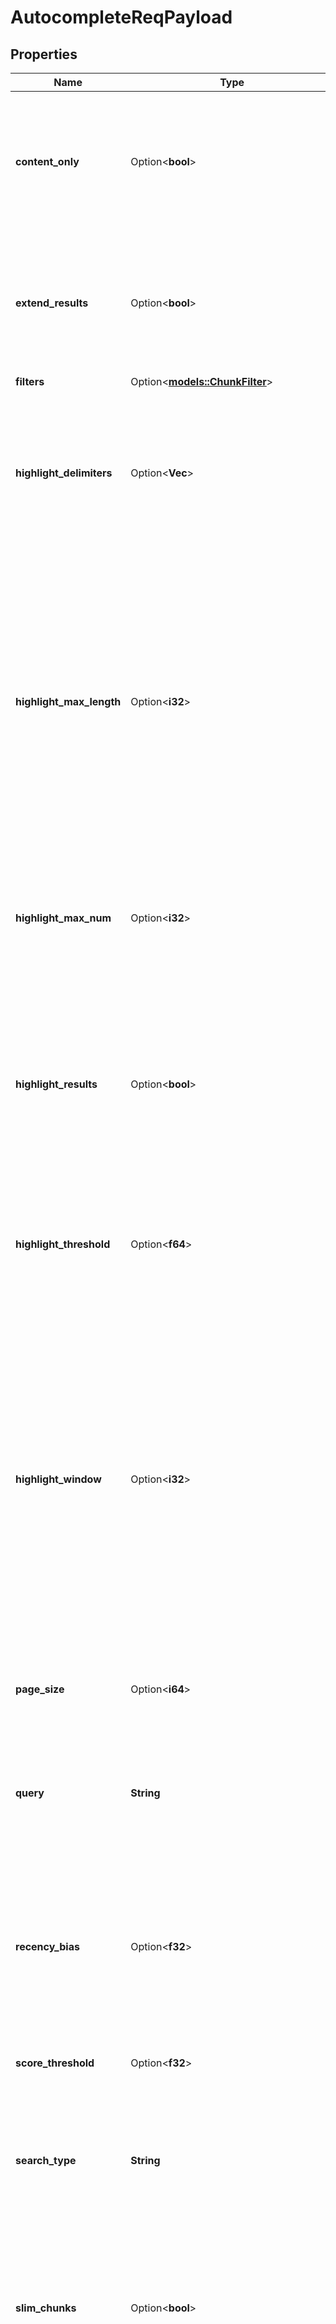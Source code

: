 # AutocompleteReqPayload

## Properties

Name | Type | Description | Notes
------------ | ------------- | ------------- | -------------
**content_only** | Option<**bool**> | Set content_only to true to only returning the chunk_html of the chunks. This is useful for when you want to reduce amount of data over the wire for latency improvement (typically 10-50ms). Default is false. | [optional]
**extend_results** | Option<**bool**> | If specified to true, this will extend the search results to include non-exact prefix matches of the same search_type such that a full page_size of results are returned. Default is false. | [optional]
**filters** | Option<[**models::ChunkFilter**](ChunkFilter.md)> |  | [optional]
**highlight_delimiters** | Option<**Vec<String>**> | Set highlight_delimiters to a list of strings to use as delimiters for highlighting. If not specified, this defaults to [\"?\", \",\", \".\", \"!\"]. These are the characters that will be used to split the chunk_html into splits for highlighting. | [optional]
**highlight_max_length** | Option<**i32**> | Set highlight_max_length to control the maximum number of tokens (typically whitespace separated strings, but sometimes also word stems) which can be present within a single highlight. If not specified, this defaults to 8. This is useful to shorten large splits which may have low scores due to length compared to the query. Set to something very large like 100 to highlight entire splits. | [optional]
**highlight_max_num** | Option<**i32**> | Set highlight_max_num to control the maximum number of highlights per chunk. If not specified, this defaults to 3. It may be less than 3 if no snippets score above the highlight_threshold. | [optional]
**highlight_results** | Option<**bool**> | Set highlight_results to false for a slight latency improvement (1-10ms). If not specified, this defaults to true. This will add `<b><mark>` tags to the chunk_html of the chunks to highlight matching splits and return the highlights on each scored chunk in the response. | [optional]
**highlight_threshold** | Option<**f64**> | Set highlight_threshold to a lower or higher value to adjust the sensitivity of the highlights applied to the chunk html. If not specified, this defaults to 0.8. The range is 0.0 to 1.0. | [optional]
**highlight_window** | Option<**i32**> | Set highlight_window to a number to control the amount of words that are returned around the matched phrases. If not specified, this defaults to 0. This is useful for when you want to show more context around the matched words. When specified, window/2 whitespace separated words are added before and after each highlight in the response's highlights array. If an extended highlight overlaps with another highlight, the overlapping words are only included once. | [optional]
**page_size** | Option<**i64**> | Page size is the number of chunks to fetch. This can be used to fetch more than 10 chunks at a time. | [optional]
**query** | **String** | Query is the search query. This can be any string. The query will be used to create an embedding vector and/or SPLADE vector which will be used to find the result set. | 
**recency_bias** | Option<**f32**> | Recency Bias lets you determine how much of an effect the recency of chunks will have on the search results. If not specified, this defaults to 0.0. We recommend setting this to 1.0 for a gentle reranking of the results, >3.0 for a strong reranking of the results. | [optional]
**score_threshold** | Option<**f32**> | Set score_threshold to a float to filter out chunks with a score below the threshold. | [optional]
**search_type** | **String** | Can be either \"semantic\", or \"fulltext\". \"semantic\" will pull in one page_size of the nearest cosine distant vectors. \"fulltext\" will pull in one page_size of full-text results based on SPLADE. | 
**slim_chunks** | Option<**bool**> | Set slim_chunks to true to avoid returning the content and chunk_html of the chunks. This is useful for when you want to reduce amount of data over the wire for latency improvement (typically 10-50ms). Default is false. | [optional]
**tag_weights** | Option<**std::collections::HashMap<String, f32>**> | Tag weights is a JSON object which can be used to boost the ranking of chunks with certain tags. This is useful for when you want to be able to bias towards chunks with a certain tag on the fly. The keys are the tag names and the values are the weights. | [optional]
**use_weights** | Option<**bool**> | Set use_weights to true to use the weights of the chunks in the result set in order to sort them. If not specified, this defaults to true. | [optional]

[[Back to Model list]](../README.md#documentation-for-models) [[Back to API list]](../README.md#documentation-for-api-endpoints) [[Back to README]](../README.md)


